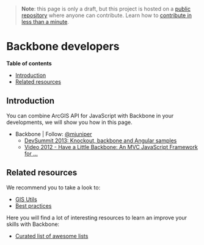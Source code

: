 > **Note**: this page is only a draft, but this project is hosted on a [public repository](https://github.com/hhkaos/awesome-arcgis) where anyone can contribute. Learn how to [contribute in less than a minute](https://github.com/hhkaos/awesome-arcgis/blob/master/CONTRIBUTING.md#contributions).

# Backbone developers
<!-- START doctoc generated TOC please keep comment here to allow auto update -->
<!-- DON'T EDIT THIS SECTION, INSTEAD RE-RUN doctoc TO UPDATE -->
**Table of contents**

- [Introduction](#introduction)
- [Related resources](#related-resources)

<!-- END doctoc generated TOC please keep comment here to allow auto update -->

## Introduction
You can combine ArcGIS API for JavaScript with Backbone in your developments,
we will show you how in this page.


* Backbone | Follow: [@mjuniper](https://github.com/mjuniper)
  * [DevSummit 2013: Knockout, backbone and Angular samples](http://driskull.github.io/framework-samples-js)
  * [Video 2012 - Have a Little Backbone: An MVC JavaScript Framework for ...](http://video.esri.com/watch/1257/have-a-little-backbone-an-mvc-javascript-framework-for-your-next-generation-apps#sthash.FjPVzjoC.dpuf)

## Related resources
We recommend you to take a look to:
* [GIS Utils](../../../gis/utils/README.md)
* [Best practices](../../best-practices/README.md)

Here you will find a lot of interesting resources to learn an improve your skills
with Backbone:
* [Curated list of awesome lists](https://github.com/sindresorhus/awesome)



